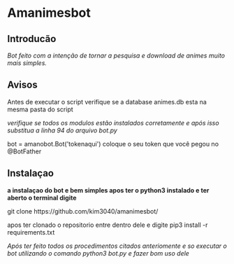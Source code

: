 # Amanimesbot

## Introducão

_Bot feito com a intenção de tornar a pesquisa e download de animes muito mais simples._

## Avisos

<p>Antes de executar o script verifique se a database animes.db esta na mesma pasta do script<p>

_verifique se todos os modulos estão instalados corretamente e após isso substitua a linha 94 do arquivo bot.py_

<p>bot = amanobot.Bot('tokenaqui') coloque o seu token que você pegou no @BotFather</p>


## Instalaçao

<b>a instalaçao do bot e bem simples apos ter o python3 instalado e ter aberto o terminal digite</b>
<p>git clone https://github.com/kim3040/amanimesbot/<p>
apos ter clonado o repositorio entre dentro dele e digite
pip3 install -r requirements.txt</p>

_Após ter feito todos os procedimentos citados anteriomente e so executar o bot utilizando o comando python3 bot.py e fazer bom uso dele_
